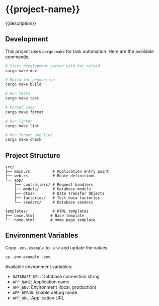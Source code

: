 # {{project-name}}

{{description}}

## Development

This project uses `cargo-make` for task automation. Here are the available commands:

```bash
# Start development server with hot reload
cargo make dev

# Build for production
cargo make build

# Run tests
cargo make test

# Format code
cargo make format

# Run linter
cargo make lint

# Run format and lint
cargo make check
```

## Project Structure

```
src/
├── main.rs          # Application entry point
├── web.rs           # Route definitions
└── app/
    ├── controllers/ # Request handlers
    ├── models/      # Database models
    ├── dtos/        # Data Transfer Objects
    ├── factories/   # Test data factories
    └── seeders/     # Database seeders

templates/           # HTML templates
├── base.html       # Base template
└── home.html       # Home page template
```

## Environment Variables

Copy `.env.example` to `.env` and update the values:

```bash
cp .env.example .env
```

Available environment variables:

- `DATABASE_URL`: Database connection string
- `APP_NAME`: Application name
- `APP_ENV`: Environment (local, production)
- `APP_DEBUG`: Enable debug mode
- `APP_URL`: Application URL 
